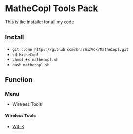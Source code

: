 # MatheCopl Tools Pack
This is the installer for all my code

## Install
- `git clone https://github.com/CrashizVok/MatheCopl.git`
- `cd MatheCopl`
- `chmod +x mathecopl.sh`
- `bash mathecopl.sh`
## Function
### Menu 
- Wireless Tools
#### Wireless Tools
- [Wifi S](https://github.com/CrashizVok/Wifi-S.git)
  

